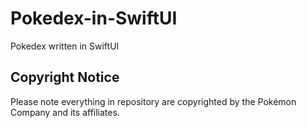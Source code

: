 # Pokedex-in-SwiftUI
Pokedex written in SwiftUI

## Copyright Notice

Please note everything in repository are copyrighted by the Pokémon Company and its affiliates.
